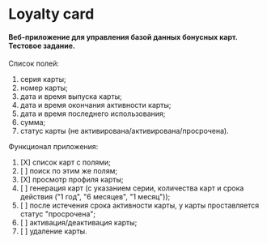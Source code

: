 # Loyalty card

#### Веб-приложение для управления базой данных бонусных карт. Тестовое задание.

Список полей: 
1. серия карты;
2. номер карты; 
3. дата и время выпуска карты;
4. дата и время окончания активности карты;
5. дата и время последнего использования;
6. сумма;
7. статус карты (не активирована/активирована/просрочена).

Функционал приложения:
1. [X] список карт с полями;
2. [ ] поиск по этим же полям;
3. [X] просмотр профиля карты;
4. [ ] генерация карт (с указанием серии, количества карт и срока действия ("1 год", "6 месяцев", "1 месяц"));
5. [ ] после истечения срока активности карты, у карты проставляется статус "просрочена";
6. [ ] активация/деактивация карты;
7. [ ] удаление карты.
